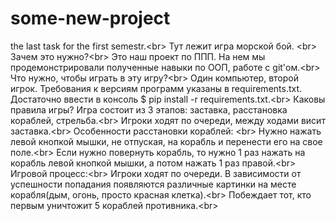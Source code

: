 # some-new-project
the last task for the first semestr.<br\>
Тут лежит игра морской бой. <br\>
Зачем это нужно?<br\>
Это наш проект по ППП. На нем мы продемонстрировали полученные навыки по ООП, работе с git'ом.<br\>
Что нужно, чтобы играть в эту игру?<br\>
Один компьютер, второй игрок. Требования к версиям программ указаны в requirements.txt. Достаточно ввести в консоль $ pip install -r requirements.txt.<br\>
Каковы правила игры?
Игра состоит из 3 этапов: заставка, расстановка кораблей, стрельба.<br\>
Игроки ходят по очереди, между ходами висит заставка.<br\>
Особенности расстановки кораблей: <br\>
Нужно нажать левой кнопкой мышки, не отпуская, на корабль и перенести его на свое поле.<br\>
Если нужно повернуть корабль, то нужно 1 раз нажать на корабль левой кнопкой мышки, а потом нажать 1 раз правой.<br\>
Игровой процесс:<br\>
Игроки ходят по очереди. В зависимости от успешности попадания появляются различные картинки на месте корабля(дым, огонь, просто красная клетка).<br\>
Побеждает тот, кто первым уничтожит 5 кораблей противника.<br\>

